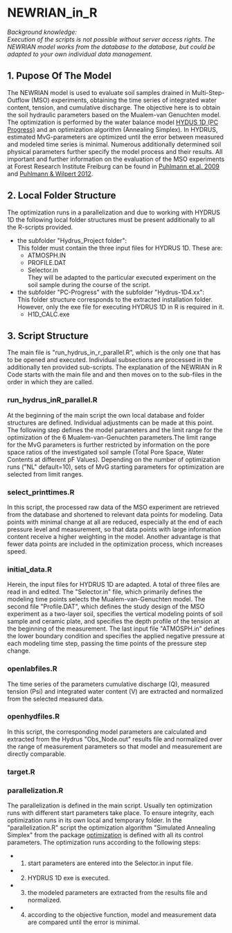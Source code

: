 # NEWRIAN_in_R

_Background knowledge:  
Execution of the scripts is not possible without server access rights. The NEWRIAN model works from the database to the database, but could be adapted to your own individual data management._  

## 1. Pupose Of The Model  
The NEWRIAN model is used to evaluate soil samples drained in Multi-Step-Outflow (MSO) experiments, obtaining the time series of integrated water content, tension, and cumulative discharge. The objective here is to obtain the soil hydraulic parameters based on the Mualem-van Genuchten model. 
The optimization is performed by the water balance model [HYDUS 1D (PC Progress)](https://www.pc-progress.com/en/Default.aspx?H1d-downloads) and an optimization algorithm (Annealing Simplex). In HYDRUS, estimated MvG-parameters are optimized until the error between measured and modeled time series is minimal. Numerous additionally determined soil physical parameters further specify the model process and their results. All important and further information on the evaluation of the MSO experiments at Forest Research Institute Freiburg can be found in [Puhlmann et al. 2009](https://doi.org/10.1111/j.1365-2389.2009.01169.x) and [Puhlmann & Wilpert 2012](https://doi.org/10.1002/jpln.201100139).  

## 2. Local Folder Structure
The optimization runs in a parallelization and due to working with HYDRUS 1D the following local folder structures must be present additionally to all the R-scripts provided.  
* the subfolder "Hydrus_Project folder":  
This folder must contain the three input files for HYDRUS 1D. These are:
    + ATMOSPH.IN
    + PROFILE.DAT
    + Selector.in  
They will be adapted to the particular executed experiment on the soil sample during the course of the script.  
* the subfolder "PC-Progress" with the subfolder "Hydrus-1D4.xx":  
This folder structure corresponds to the extracted installation folder. However, only the exe file for executing HYDRUS 1D in R is required in it. 
    + H1D_CALC.exe

## 3. Script Structure  
The main file is "run_hydrus_in_r_parallel.R", which is the only one that has to be opened and executed. Individual subsections are processed in the additionally ten provided sub-scripts. The explanation of the NEWRIAN in R Code starts with the main file and and then moves on to the sub-files in the order in which they are called.   
### run_hydrus_inR_parallel.R
At the beginning of the main script the own local database and folder structures are defined. Individual adjustments can be made at this point. The following step defines the model parameters and the limit range for the optimization of the 6 Mualem-van-Genuchten parameters.The limit range for the MvG parameters is further restricted by information on the pore space ratios of the investigated soil sample (Total Pore Space, Water Contents at different pF Values). Depending on the number of optimization runs ("NL" default=10), sets of MvG starting parameters for optimization are selected from limit ranges.  

### select_printtimes.R
In this script, the processed raw data of the MSO experiment are retrieved from the database and shortened to relevant data points for modeling. Data points with minimal change at all are reduced, especially at the end of each pressure level and measurement, so that data points with large information content receive a higher weighting in the model. Another advantage is that fewer data points are included in the optimization process, which increases speed.

### initial_data.R  
Herein, the input files for HYDRUS 1D are adapted. A total of three files are read in and edited. The "Selector.in" file, which primarily defines the modeling time points selects the Mualem-van-Genuchten model.   The second file "Profile.DAT", which defines the study design of the MSO experiment as a two-layer soil, specifies the vertical modeling points of soil sample and ceramic plate, and specifies the depth profile of the tension at the beginning of the measurement.  The last input file "ATMOSPH.in" defines the lower boundary condition and specifies the applied negative pressure at each modeling time step, passing the time points of the pressure step change.

### openlabfiles.R
The time series of the parameters cumulative discharge (Q), measured tension (Psi) and integrated water content (V) are extracted and normalized from the selected measured data.  
### openhydfiles.R
In this script, the corresponding model parameters are calculated and extracted from the Hydrus "Obs_Node.out" results file and normalized over the range of measurement parameters so that model and measurement are directly comparable.  

### target.R


### parallelization.R
The parallelization is defined in the main script. Usually ten optimization runs with different start parameters take place. To ensure integrity, each optimization runs in its own local and temporary folder. In the "parallelization.R" script the optimization algorithm "Simulated Annealing Simplex" from the package [optimization](https://cran.r-project.org/web/packages/optimization/vignettes/vignette_master.pdf) is defined with all its control parameters. 
The optimization runs according to the following steps:  
* 1. start parameters are entered into the Selector.in input file.  
* 2. HYDRUS 1D exe is executed.  
* 3. the modeled parameters are extracted from the results file and normalized.  
* 4. according to the objective function, model and measurement data are compared until the error is minimal.  


